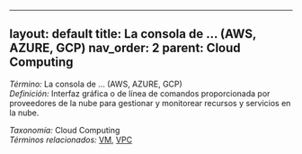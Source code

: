 
---
layout: default
title: La consola de ... (AWS, AZURE, GCP)
nav_order: 2
parent: Cloud Computing
---

*Término:* La consola de ... (AWS, AZURE, GCP)  
*Definición:* Interfaz gráfica o de línea de comandos proporcionada por proveedores de la nube para gestionar y monitorear recursos y servicios en la nube.

*Taxonomía:* Cloud Computing  
*Términos relacionados:* [VM](https://maleniski.github.io/diccionario-angl-tec-mx/docs/alfabeticamente/V/vm/), [VPC](https://maleniski.github.io/diccionario-angl-tec-mx/docs/alfabeticamente/V/vpc/)

